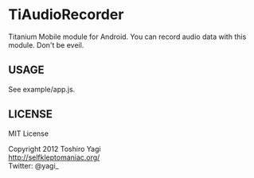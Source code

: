 TiAudioRecorder
===========================================

Titanium Mobile module for Android. You can record audio data with this module. Don't be eveil.

USAGE
---------------------
See example/app.js.

LICENSE
---------------------
MIT License

Copyright 2012 Toshiro Yagi   
http://selfkleptomaniac.org/   
Twitter: @yagi_  